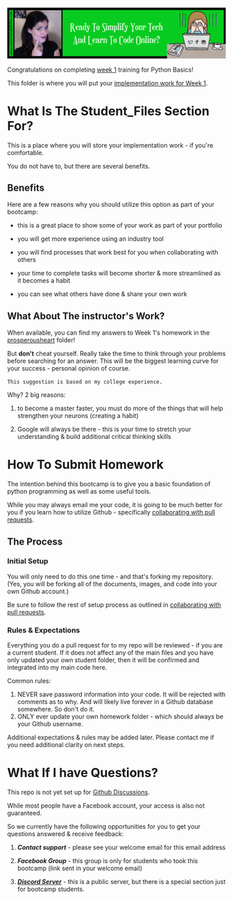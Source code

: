 <a href='https://www.learntocodeonline.com/'><img src='https://github.com/ProsperousHeart/TrainingUsingJupyter/blob/master/IMGs/learn-to-code-online.png?raw=true'></a>

Congratulations on completing [week 1](../Week_1) training for Python Basics!

This folder is where you will put your [implementation work for Week 1](../README.MD).

# What Is The Student_Files Section For?

This is a place where you will store your implementation work - if you're comfortable.

You do not have to, but there are several benefits.

## Benefits

Here are a few reasons why you should utilize this option as part of your bootcamp:
- this is a great place to show some of your work as part of your portfolio

- you will get more experience using an industry tool

- you will find processes that work best for you when collaborating with others

- your time to complete tasks will become shorter & more streamlined as it becomes a habit

- you can see what others have done & share your own work

## What About The instructor's Work?

When available, you can find my answers to Week 1's homework in the [prosperousheart](prosperousheart/) folder!

But **don't** cheat yourself. Really take the time to think through your problems before searching for an answer. This will be the biggest learning curve for your success - personal opinion of course.

    This suggestion is based on my college experience.

Why? 2 big reasons:

1. to become a master faster, you must do more of the things that will help strengthen your neurons (creating a habit)

2. Google will always be there - this is your time to stretch your understanding & build additional critical thinking skills

# How To Submit Homework

The intention behind this bootcamp is to give you a basic foundation of python programming as well as some useful tools.

While you may always email me your code, it is going to be much better for you if you learn how to utilize Github - specifically [collaborating with pull requests](https://docs.github.com/en/pull-requests/collaborating-with-pull-requests).

## The Process

### Initial Setup

You will only need to do this one time - and that's forking my repository. (Yes, you will be forking all of the documents, images, and code into your own Github account.)

Be sure to follow the rest of setup process as outlined in [collaborating with pull requests](https://docs.github.com/en/pull-requests/collaborating-with-pull-requests).

### Rules & Expectations

Everything you do a pull request for to my repo will be reviewed - if you are a current student. If it does not affect any of the main files and you have only updated your own student folder, then it will be confirmed and integrated into my main code here.

Common rules:
1. NEVER save password information into your code. It will be rejected with comments as to why. And will likely live forever in a Github database somewhere. So don't do it.
2. ONLY ever update your own homework folder - which should always be your Github username.

Additional expectations & rules may be added later. Please contact me if you need additional clarity on next steps.


# What If I have Questions?

This repo is not yet set up for [Github Discussions](https://docs.github.com/en/discussions).

While most people have a Facebook account, your access is also not guaranteed.

So we currently have the following opportunities for you to get your questions answered & receive feedback:

1. **_Contact support_** - please see your welcome email for this email address 

2. **_Facebook Group_** - this group is only for students who took this bootcamp (link sent in your welcome email)

3. **_[Discord Server](https://prosperousheart.com/discord-invite)_** - this is a public server, but there is a special section just for bootcamp students.